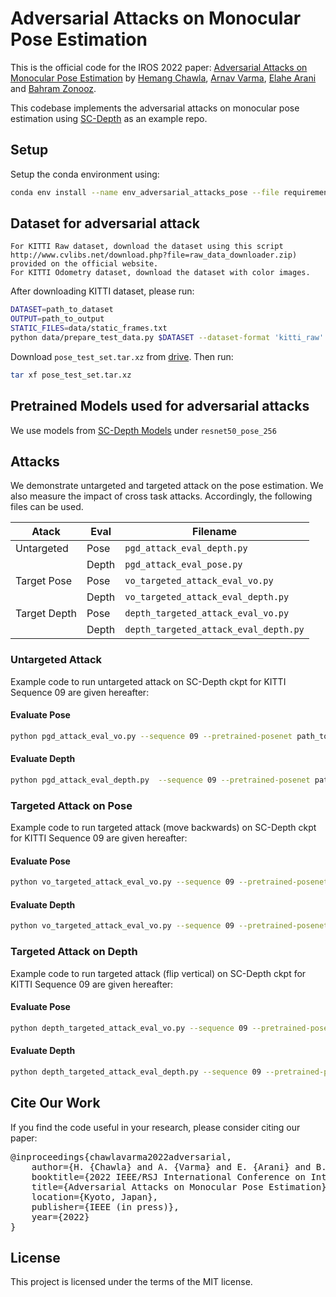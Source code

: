 # Adversarial Attacks on Monocular Pose Estimation

This is the official code for the IROS 2022 paper: [Adversarial Attacks on Monocular Pose Estimation](https://arxiv.org) by [Hemang Chawla](https://scholar.google.com/citations?user=_58RpMgAAAAJ&hl=en&oi=ao), [Arnav Varma](https://scholar.google.com/citations?user=3QSih2AAAAAJ&hl=en&oi=ao), [Elahe Arani](https://www.linkedin.com/in/elahe-arani-630870b2/) and [Bahram Zonooz](https://scholar.google.com/citations?hl=en&user=FZmIlY8AAAAJ).

This codebase implements the adversarial attacks on monocular pose estimation using [SC-Depth](https://github.com/JiawangBian/SC-SfMLearner-Release) as an example repo.

## Setup

Setup the conda environment using:
```bash
conda env install --name env_adversarial_attacks_pose --file requirements.yml 
```

## Dataset for adversarial attack

    For KITTI Raw dataset, download the dataset using this script http://www.cvlibs.net/download.php?file=raw_data_downloader.zip) provided on the official website.
    For KITTI Odometry dataset, download the dataset with color images.

After downloading KITTI dataset, please run:

```bash
DATASET=path_to_dataset
OUTPUT=path_to_output
STATIC_FILES=data/static_frames.txt
python data/prepare_test_data.py $DATASET --dataset-format 'kitti_raw' --dump-root $OUTPUT --width 832 --height 256 --num-threads 12 --static-frames $STATIC_FILES --with-depth
```

Download `pose_test_set.tar.xz` from [drive](https://drive.google.com/file/d/1DTWITOCTOZl6Etzinv8MDk4c0iQHS1mg/view?usp=sharing).
Then run:

```bash
tar xf pose_test_set.tar.xz
```

## Pretrained Models used for adversarial attacks

We use models from [SC-Depth Models](https://1drv.ms/u/s!AiV6XqkxJHE2kxX_Gek5fEQvMGma?e=ZfrnbR) under `resnet50_pose_256`

## Attacks

We demonstrate untargeted and targeted attack on the pose estimation. 
We also measure the impact of cross task attacks. 
Accordingly, the following files can be used.   

| Atack        | Eval  | Filename                              |
|--------------|-------|---------------------------------------|
| Untargeted   | Pose  | `pgd_attack_eval_depth.py`            |
|              | Depth | `pgd_attack_eval_pose.py`             |
| Target Pose  | Pose  | `vo_targeted_attack_eval_vo.py`       |
|              | Depth | `vo_targeted_attack_eval_depth.py`    |
| Target Depth | Pose  | `depth_targeted_attack_eval_vo.py`    |
|              | Depth | `depth_targeted_attack_eval_depth.py` |


### Untargeted Attack

Example code to run untargeted attack on SC-Depth ckpt for KITTI Sequence 09 are given hereafter:

#### Evaluate Pose
```bash
python pgd_attack_eval_vo.py --sequence 09 --pretrained-posenet path_to_posenet_ckpt --pretrained-dispnet path_to_dispnet_ckpt --dataset-dir path_to_odom_dataset --output-dir path_to_output_dir --save-imgs
```

#### Evaluate Depth
```bash
python pgd_attack_eval_depth.py  --sequence 09 --pretrained-posenet path_to_posenet_ckpt --pretrained-dispnet path_to_dispnet_ckpt  --dataset-dir path_to_odom_dataset --gt-dir path_to_depth_gt --output-dir path_to_output_dir --save-imgs
```

### Targeted Attack on Pose
Example code to run targeted attack (move backwards) on SC-Depth ckpt for KITTI Sequence 09 are given hereafter:

#### Evaluate Pose
```bash
python vo_targeted_attack_eval_vo.py --sequence 09 --pretrained-posenet path_to_posenet_ckpt --pretrained-dispnet path_to_dispnet_ckpt --dataset-dir path_to_odom_dataset --output-dir path_to_output_dir --save-imgs --target-mode move_backwards
```

#### Evaluate Depth
```bash
python vo_targeted_attack_eval_vo.py --sequence 09 --pretrained-posenet path_to_posenet_ckpt --pretrained-dispnet path_to_dispnet_ckpt --dataset-dir path_to_odom_dataset --gt-dir path_to_depth_gt --output-dir path_to_output_dir --save-imgs --target-mode move_backwards
```

### Targeted Attack on Depth
Example code to run targeted attack (flip vertical) on SC-Depth ckpt for KITTI Sequence 09 are given hereafter:

#### Evaluate Pose
```bash
python depth_targeted_attack_eval_vo.py --sequence 09 --pretrained-posenet path_to_posenet_ckpt --pretrained-dispnet path_to_dispnet_ckpt --dataset-dir path_to_odom_dataset --output-dir path_to_output_dir --save-imgs --target-mode v
```

#### Evaluate Depth
```bash
python depth_targeted_attack_eval_depth.py --sequence 09 --pretrained-posenet path_to_posenet_ckpt --pretrained-dispnet path_to_dispnet_ckpt --dataset-dir path_to_odom_dataset --gt-dir path_to_depth_gt --output-dir path_to_output_dir --save-imgs --target-mode v
```

## Cite Our Work

If you find the code useful in your research, please consider citing our paper:

<pre>
@inproceedings{chawlavarma2022adversarial,
	author={H. {Chawla} and A. {Varma} and E. {Arani} and B. {Zonooz}},
	booktitle={2022 IEEE/RSJ International Conference on Intelligent Robotics and Systems (IROS)},
	title={Adversarial Attacks on Monocular Pose Estimation},
	location={Kyoto, Japan},
	publisher={IEEE (in press)},
	year={2022}
}
</pre>

## License

This project is licensed under the terms of the MIT license.
